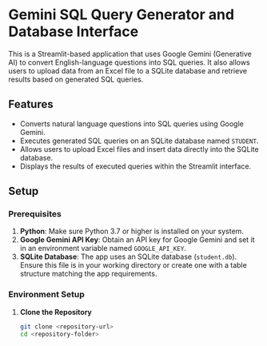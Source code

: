 # Gemini SQL Query Generator and Database Interface

This is a Streamlit-based application that uses Google Gemini (Generative AI) to convert English-language questions into SQL queries. It also allows users to upload data from an Excel file to a SQLite database and retrieve results based on generated SQL queries.

## Features

- Converts natural language questions into SQL queries using Google Gemini.
- Executes generated SQL queries on an SQLite database named `STUDENT`.
- Allows users to upload Excel files and insert data directly into the SQLite database.
- Displays the results of executed queries within the Streamlit interface.

## Setup

### Prerequisites

1. **Python**: Make sure Python 3.7 or higher is installed on your system.
2. **Google Gemini API Key**: Obtain an API key for Google Gemini and set it in an environment variable named `GOOGLE_API_KEY`.
3. **SQLite Database**: The app uses an SQLite database (`student.db`). Ensure this file is in your working directory or create one with a table structure matching the app requirements.

### Environment Setup

1. **Clone the Repository**

   ```bash
   git clone <repository-url>
   cd <repository-folder>
